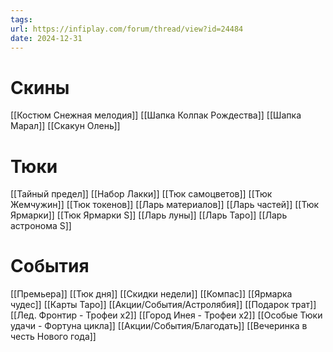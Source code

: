 ```yaml
---
tags: 
url: https://infiplay.com/forum/thread/view?id=24484
date: 2024-12-31
---
```

# Скины
[[Костюм Снежная мелодия]]
[[Шапка Колпак Рождества]]
[[Шапка Марал]]
[[Скакун Олень]]

# Тюки
[[Тайный предел]]
[[Набор Лакки]]
[[Тюк самоцветов]]
[[Тюк Жемчужин]]
[[Тюк токенов]]
[[Ларь материалов]]
[[Ларь частей]]
[[Тюк Ярмарки]]
[[Тюк Ярмарки S]]
[[Ларь луны]]
[[Ларь Таро]]
[[Ларь астронома S]]

# События
[[Премьера]]
[[Тюк дня]]
[[Скидки недели]]
[[Компас]]
[[Ярмарка чудес]]
[[Карты Таро]]
[[Акции/События/Астролябия]]
[[Подарок трат]]
[[Лед. Фронтир - Трофеи х2]]
[[Город Инея  - Трофеи х2]]
[[Особые Тюки удачи - Фортуна цикла]]
[[Акции/События/Благодать]]
[[Вечеринка в честь Нового года]]